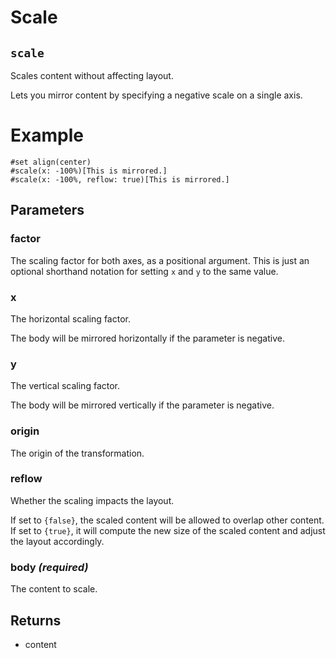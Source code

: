 # Scale

## `scale`

Scales content without affecting layout.

Lets you mirror content by specifying a negative scale on a single axis.

# Example
```example
#set align(center)
#scale(x: -100%)[This is mirrored.]
#scale(x: -100%, reflow: true)[This is mirrored.]
```

## Parameters

### factor 

The scaling factor for both axes, as a positional argument. This is just
an optional shorthand notation for setting `x` and `y` to the same
value.

### x 

The horizontal scaling factor.

The body will be mirrored horizontally if the parameter is negative.

### y 

The vertical scaling factor.

The body will be mirrored vertically if the parameter is negative.

### origin 

The origin of the transformation.



### reflow 

Whether the scaling impacts the layout.

If set to `{false}`, the scaled content will be allowed to overlap
other content. If set to `{true}`, it will compute the new size of
the scaled content and adjust the layout accordingly.



### body *(required)*

The content to scale.

## Returns

- content

